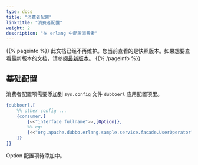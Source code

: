 ```yaml
---
type: docs
title: "消费者配置"
linkTitle: "消费者配置"
weight: 2
description: "在 erlang 中配置消费者"
---
```


{{% pageinfo %}} 此文档已经不再维护。您当前查看的是快照版本。如果想要查看最新版本的文档，请参阅[最新版本](/zh-cn/docs3-v2/erlang-sdk/reference/)。
{{% /pageinfo %}}

## 基础配置

消费者配置项需要添加到 `sys.config` 文件 `dubboerl` 应用配置项里。

```erlang
{dubboerl,[
	%% other config ...
	{consumer,[
		{<<"interface fullname">>,[Option]},
		%% eg:
		{<<"org.apache.dubbo.erlang.sample.service.facade.UserOperator">>,[]},
	]}
]}
```

Option 配置项待添加中。
